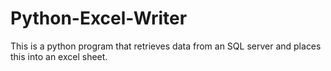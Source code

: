 # Python-Excel-Writer
This is a python program that retrieves data from an SQL server and places this into an excel sheet.
